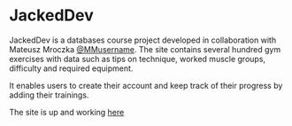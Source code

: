 # JackedDev
JackedDev is a databases course project developed in collaboration with
Mateusz Mroczka [@MMusername](https://github.com/MMusername). The site contains
several hundred gym exercises with data such as tips on technique, worked muscle groups,
difficulty and required equipment.

It enables users to create their account and keep track of their progress by adding
their trainings.

The site is up and working [here](https://students.mimuw.edu.pl/~mm439937/bd/)
